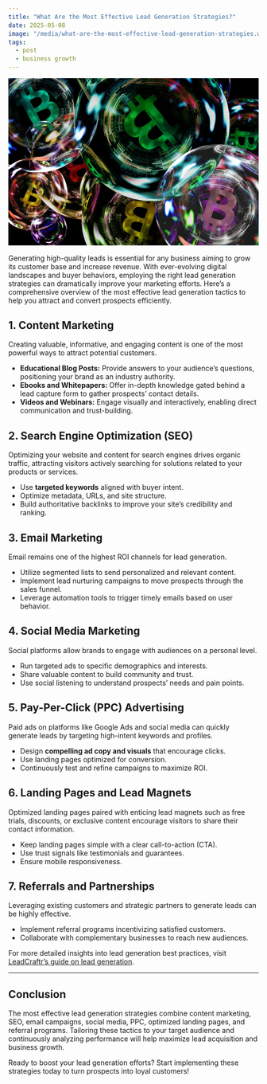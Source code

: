 ```yaml
---
title: "What Are the Most Effective Lead Generation Strategies?"
date: 2025-05-08
image: "/media/what-are-the-most-effective-lead-generation-strategies.webp"
tags:
  - post
  - business growth
---
```


![What Are the Most Effective Lead Generation Strategies?](/media/what-are-the-most-effective-lead-generation-strategies.webp)

Generating high-quality leads is essential for any business aiming to grow its customer base and increase revenue. With ever-evolving digital landscapes and buyer behaviors, employing the right lead generation strategies can dramatically improve your marketing efforts. Here’s a comprehensive overview of the most effective lead generation tactics to help you attract and convert prospects efficiently.

## 1. Content Marketing

Creating valuable, informative, and engaging content is one of the most powerful ways to attract potential customers.

- **Educational Blog Posts:** Provide answers to your audience’s questions, positioning your brand as an industry authority.
- **Ebooks and Whitepapers:** Offer in-depth knowledge gated behind a lead capture form to gather prospects’ contact details.
- **Videos and Webinars:** Engage visually and interactively, enabling direct communication and trust-building.

## 2. Search Engine Optimization (SEO)

Optimizing your website and content for search engines drives organic traffic, attracting visitors actively searching for solutions related to your products or services.

- Use **targeted keywords** aligned with buyer intent.
- Optimize metadata, URLs, and site structure.
- Build authoritative backlinks to improve your site’s credibility and ranking.

## 3. Email Marketing

Email remains one of the highest ROI channels for lead generation.

- Utilize segmented lists to send personalized and relevant content.
- Implement lead nurturing campaigns to move prospects through the sales funnel.
- Leverage automation tools to trigger timely emails based on user behavior.

## 4. Social Media Marketing

Social platforms allow brands to engage with audiences on a personal level.

- Run targeted ads to specific demographics and interests.
- Share valuable content to build community and trust.
- Use social listening to understand prospects’ needs and pain points.

## 5. Pay-Per-Click (PPC) Advertising

Paid ads on platforms like Google Ads and social media can quickly generate leads by targeting high-intent keywords and profiles.

- Design **compelling ad copy and visuals** that encourage clicks.
- Use landing pages optimized for conversion.
- Continuously test and refine campaigns to maximize ROI.

## 6. Landing Pages and Lead Magnets

Optimized landing pages paired with enticing lead magnets such as free trials, discounts, or exclusive content encourage visitors to share their contact information.

- Keep landing pages simple with a clear call-to-action (CTA).
- Use trust signals like testimonials and guarantees.
- Ensure mobile responsiveness.

## 7. Referrals and Partnerships

Leveraging existing customers and strategic partners to generate leads can be highly effective.

- Implement referral programs incentivizing satisfied customers.
- Collaborate with complementary businesses to reach new audiences.

For more detailed insights into lead generation best practices, visit [LeadCraftr’s guide on lead generation](https://leadcraftr.com/posts/lead-generation/).

---

## Conclusion

The most effective lead generation strategies combine content marketing, SEO, email campaigns, social media, PPC, optimized landing pages, and referral programs. Tailoring these tactics to your target audience and continuously analyzing performance will help maximize lead acquisition and business growth.

Ready to boost your lead generation efforts? Start implementing these strategies today to turn prospects into loyal customers!
